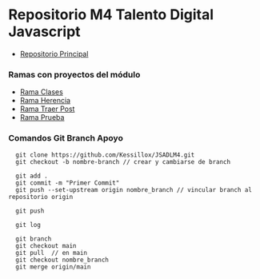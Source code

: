 # Repositorio M4 Talento Digital Javascript
- [Repositorio Principal](https://github.com/Kessillox/JSADLM4)

### Ramas con proyectos del módulo
- [Rama Clases](https://github.com/Kessillox/JSADLM4/tree/clases)
- [Rama Herencia](https://github.com/Kessillox/JSADLM4/tree/herencia)
- [Rama Traer Post](https://github.com/Kessillox/JSADLM4/tree/traerPost)
- [Rama Prueba](https://github.com/Kessillox/JSADLM4/tree/prueba)



### Comandos Git Branch Apoyo
```
  git clone https://github.com/Kessillox/JSADLM4.git
  git checkout -b nombre-branch // crear y cambiarse de branch

  git add .
  git commit -m "Primer Commit"
  git push --set-upstream origin nombre_branch // vincular branch al repositorio origin

  git push

  git log

  git branch
  git checkout main
  git pull	// en main
  git checkout nombre_branch
  git merge origin/main
```
